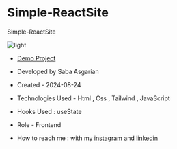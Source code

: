# Simple-ReactSite
 Simple-ReactSite




![light](https://github.com/user-attachments/assets/9af24881-b379-4af2-964a-8d0a758eaec9)









- [Demo Project]()

- Developed by Saba Asgarian

- Created - 2024-08-24

- Technologies Used - Html , Css , Tailwind , JavaScript

- Hooks Used : useState 

- Role - Frontend

- How to reach me : with my [instagram](https://www.instagram.com/saba_asgarian_web?igsh=M2Z2dTU3cHFmeW1o&utm_source=qr) and [linkedin](https://www.linkedin.com/in/saba-asgarian-69161088?utm_source=share&utm_campaign=share_via&utm_content=profile&utm_medium=ios_app) 

